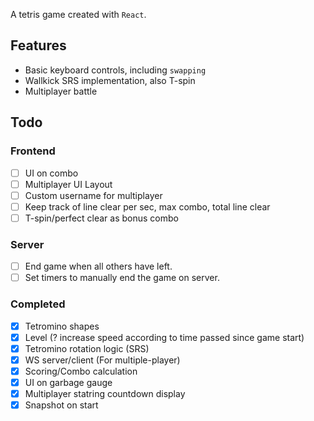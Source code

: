 A tetris game created with `React`.

## Features

- Basic keyboard controls, including `swapping`
- Wallkick SRS implementation, also T-spin
- Multiplayer battle

## Todo

### Frontend

- [ ] UI on combo
- [ ] Multiplayer UI Layout
- [ ] Custom username for multiplayer
- [ ] Keep track of line clear per sec, max combo, total line clear
- [ ] T-spin/perfect clear as bonus combo

### Server

- [ ] End game when all others have left.
- [ ] Set timers to manually end the game on server.

### Completed

- [x] Tetromino shapes
- [x] Level (? increase speed according to time passed since game start)
- [x] Tetromino rotation logic (SRS)
- [x] WS server/client (For multiple-player)
- [x] Scoring/Combo calculation
- [x] UI on garbage gauge
- [x] Multiplayer statring countdown display
- [x] Snapshot on start
